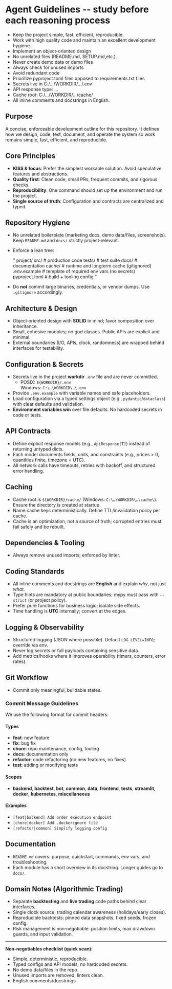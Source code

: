 # Agent Guidelines -- study before each reasoning process

- Keep the project simple, fast, efficient, reproducible.
- Work with high quality code and maintain an excellent development hygiene.
- Implement an object-oriented design
- No unrelated files (README.md, SETUP.md,etc.).
- Never create demo data or demo files
- Always check for unused imports
- Avoid redundant code
- Prioritize pyproject.toml files opposed to requirements.txt files
- Secrets live in C:/.../WORKDIR/.../.env
- API response type: ...
- Cache root: C:/.../WORKDIR/.../cache/
- All inline comments and docstrings in English.

## Purpose

A concise, enforceable development outline for this repository. It defines how we design, code, test, document, and operate the system so work remains simple, fast, efficient, and reproducible.

## Core Principles

- **KISS & focus**: Prefer the simplest workable solution. Avoid speculative features and abstractions.
- **Quality first**: Clean code, small PRs, frequent commits, and rigorous checks.
- **Reproducibility**: One command should set up the environment and run the project.
- **Single source of truth**: Configuration and contracts are centralized and typed.

## Repository Hygiene

- No unrelated boilerplate (marketing docs, demo data/files, screenshots). Keep `README.md` and `docs/` strictly project‑relevant.
- Enforce a lean tree:

  "
  project/
    src/                # production code
    tests/              # test suite
    docs/               # documentation
    cache/              # runtime and longterm cache (gitignored)
    .env.example        # template of required env vars (no secrets)
    pyproject.toml      # build + tooling config
  "
  
- Do **not** commit large binaries, credentials, or vendor dumps. Use `.gitignore` accordingly.

## Architecture & Design

- Object‑oriented design with **SOLID** in mind; favor composition over inheritance.
- Small, cohesive modules; no god classes. Public APIs are explicit and minimal.
- External boundaries (I/O, APIs, clock, randomness) are wrapped behind interfaces for testability.

## Configuration & Secrets

- Secrets live in the project **workdir** `.env` file and are never committed.
  - POSIX: `${WORKDIR}/.env`  
    Windows: `C:\…\WORKDIR\…\.env`
- Provide `.env.example` with variable names and safe placeholders.
- Load configuration via a typed settings object (e.g., `pydantic`/`dataclass`) with clear defaults and validation.
- **Environment variables win** over file defaults. No hardcoded secrets in code or tests.

## API Contracts

- Define explicit response models (e.g., `ApiResponse[T]`) instead of returning untyped dicts.
- Each model documents fields, units, and constraints (e.g., prices > 0, quantities finite, timezone = UTC).
- All network calls have timeouts, retries with backoff, and structured error handling.

## Caching

- Cache root is `${WORKDIR}/cache/` (Windows: `C:\…\WORKDIR\…\cache\`). Ensure the directory is created at startup.
- Name cache keys deterministically. Define TTL/invalidation policy per cache.
- Cache is an optimization, not a source of truth; corrupted entries must fail safely and be rebuilt.

## Dependencies & Tooling

- Always remove unused imports; enforced by linter.

## Coding Standards

- All inline comments and docstrings are **English** and explain *why*, not just *what*.
- Type hints are mandatory at public boundaries; mypy must pass with `--strict` (or project policy).
- Prefer pure functions for business logic; isolate side effects.
- Time handling is **UTC** internally; convert at the edges.

## Logging & Observability

- Structured logging (JSON where possible). Default `LOG_LEVEL=INFO`; override via env.
- Never log secrets or full payloads containing sensitive data.
- Add metrics/hooks where it improves operability (timers, counters, error rates).

## Git Workflow

- Commit only meaningful, buildable states.

### Commit Message Guidelines

We use the following format for commit headers:

#### Types

- **feat**: new feature
- **fix**: bug fix
- **chore**: repo maintenance, config, tooling
- **docs**: documentation only
- **refactor**: code refactoring (no new features, no fixes)
- **test**: adding or modifying tests

#### Scopes

- **backend**, **backtest**, **bot**, **common**, **data**, **frontend**, **tests**, **streamlit**, **docker**, **kubernetes**, **miscellaneous**

#### Examples

- `[feat|backend] Add order execution endpoint`  
- `[chore|docker] Add .dockerignore file`
- `[refactor|common] Simplify logging config`

## Documentation

- `README.md` covers: purpose, quickstart, commands, env vars, and troubleshooting.
- Each module has a short overview in its docstring. Longer guides go to `docs/`.

## Domain Notes (Algorithmic Trading)

- Separate **backtesting** and **live trading** code paths behind clear interfaces.
- Single clock source; trading calendar awareness (holidays/early closes).
- Reproducible backtests: pinned data snapshots, fixed seeds, frozen config.
- Risk management is non‑negotiable: position limits, max drawdown guards, and input validation.

---
**Non‑negotiables checklist (quick scan):**

- Simple, deterministic, reproducible.
- Typed configs and API models; no hardcoded secrets.
- No demo data/files in the repo.
- Unused imports are removed; linters clean.
- English comments/docstrings.
